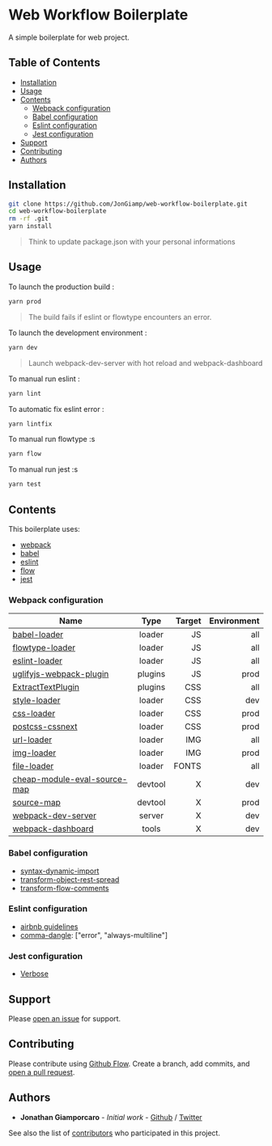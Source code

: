 # Web Workflow Boilerplate

A simple boilerplate for web project.

## Table of Contents

- [Installation](#installation)
- [Usage](#usage)
- [Contents](#contents)
  - [Webpack configuration](#webpack-configuration)
  - [Babel configuration](#babel-configuration)
  - [Eslint configuration](#eslint-configuration)
  - [Jest configuration](#jest-configuration)
- [Support](#support)
- [Contributing](#contributing)
- [Authors](#authors)

## Installation

```sh
git clone https://github.com/JonGiamp/web-workflow-boilerplate.git
cd web-workflow-boilerplate
rm -rf .git
yarn install
```
> Think to update package.json with your personal informations

## Usage

To launch the production build :
```sh
yarn prod
```

> The build fails if eslint or flowtype encounters an error.

To launch the development environment :
```sh
yarn dev
```

> Launch webpack-dev-server with hot reload and webpack-dashboard

To manual run eslint :
```sh
yarn lint
```

To automatic fix eslint error :
```sh
yarn lintfix
```

To manual run flowtype :s
```sh
yarn flow
```

To manual run jest :s
```sh
yarn test
```

## Contents

This boilerplate uses:
- [webpack](https://webpack.js.org/)
- [babel](https://babeljs.io/)
- [eslint](https://eslint.org/)
- [flow](https://flow.org/)
- [jest](https://facebook.github.io/jest/)

### Webpack configuration

| Name        | Type           | Target | Environment  |
| ------------------------------ |:-------------:| -----:| -----:|
| [babel-loader](https://github.com/babel/babel-loader) | loader | JS | all |
| [flowtype-loader](https://github.com/torifat/flowtype-loader) | loader   | JS   |  all |
| [eslint-loader](https://github.com/MoOx/eslint-loader) | loader  | JS | all |
| [uglifyjs-webpack-plugin](https://github.com/webpack-contrib/uglifyjs-webpack-plugin)  | plugins | JS | prod |
| [ExtractTextPlugin](https://github.com/webpack-contrib/extract-text-webpack-plugin) | plugins | CSS | all |
| [style-loader](https://github.com/webpack-contrib/style-loader) | loader | CSS | dev |
| [css-loader](https://github.com/webpack-contrib/css-loader) | loader | CSS | prod |
| [postcss-cssnext](https://github.com/MoOx/postcss-cssnext) | loader | CSS | prod |
| [url-loader](https://github.com/webpack-contrib/url-loader) | loader | IMG | all |
| [img-loader](https://www.npmjs.com/package/img-loader) | loader | IMG | prod |
| [file-loader](https://github.com/webpack-contrib/file-loader) | loader | FONTS | all |
| [cheap-module-eval-source-map](https://webpack.js.org/configuration/devtool/) | devtool | X | dev |
| [source-map](https://webpack.js.org/configuration/devtool/) | devtool | X | prod |
| [webpack-dev-server](https://webpack.js.org/guides/development/#using-webpack-dev-server) | server | X | dev |
| [webpack-dashboard](https://github.com/FormidableLabs/webpack-dashboard) | tools | X | dev |

### Babel configuration

- [syntax-dynamic-import](https://babeljs.io/docs/plugins/syntax-dynamic-import/)
- [transform-object-rest-spread](https://babeljs.io/docs/plugins/transform-object-rest-spread/)
- [transform-flow-comments](https://babeljs.io/docs/plugins/transform-flow-comments/)

### Eslint configuration

- [airbnb guidelines](https://github.com/airbnb/javascript)
- [comma-dangle](https://eslint.org/docs/rules/comma-dangle): ["error", "always-multiline"]

### Jest configuration

- [Verbose](https://facebook.github.io/jest/docs/en/configuration.html#verbose-boolean)

## Support

Please [open an issue](https://github.com/JonGiamp/web-workflow-boilerplate/issues/new) for support.

## Contributing

Please contribute using [Github Flow](https://guides.github.com/introduction/flow/). Create a branch, add commits, and [open a pull request](https://github.com/JonGiamp/web-workflow-boilerplate/compare/).

## Authors

* **Jonathan Giamporcaro** - *Initial work* - [Github](https://github.com/JonGiamp) / [Twitter](https://twitter.com/JonGiamp)

See also the list of [contributors](https://github.com/JonGiamp/web-workflow-boilerplate/contributors) who participated in this project.
